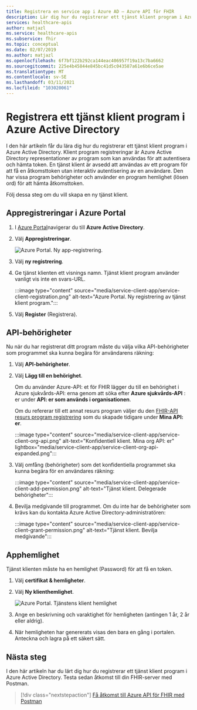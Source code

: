 ```yaml
---
title: Registrera en service app i Azure AD – Azure API för FHIR
description: Lär dig hur du registrerar ett tjänst klient program i Azure Active Directory.
services: healthcare-apis
author: matjazl
ms.service: healthcare-apis
ms.subservice: fhir
ms.topic: conceptual
ms.date: 02/07/2019
ms.author: matjazl
ms.openlocfilehash: 6f7bf122b292ca144eac406957f19a13c7ba6662
ms.sourcegitcommit: 225e4b45844e845bc41d5c043587a61e6b6ce5ae
ms.translationtype: MT
ms.contentlocale: sv-SE
ms.lasthandoff: 03/11/2021
ms.locfileid: "103020061"
---
```

# <a name="register-a-service-client-application-in-azure-active-directory"></a>Registrera ett tjänst klient program i Azure Active Directory

I den här artikeln får du lära dig hur du registrerar ett tjänst klient program i Azure Active Directory. Klient program registreringar är Azure Active Directory representationer av program som kan användas för att autentisera och hämta token. En tjänst klient är avsedd att användas av ett program för att få en åtkomsttoken utan interaktiv autentisering av en användare. Den har vissa program behörigheter och använder en program hemlighet (lösen ord) för att hämta åtkomsttoken.

Följ dessa steg om du vill skapa en ny tjänst klient.

## <a name="app-registrations-in-azure-portal"></a>Appregistreringar i Azure Portal

1. I [Azure Portal](https://portal.azure.com)navigerar du till **Azure Active Directory**.

2. Välj **Appregistreringar**.

    ![Azure Portal. Ny app-registrering.](media/how-to-aad/portal-aad-new-app-registration.png)

3. Välj **ny registrering**.

4. Ge tjänst klienten ett visnings namn. Tjänst klient program använder vanligt vis inte en svars-URL.

    :::image type="content" source="media/service-client-app/service-client-registration.png" alt-text="Azure Portal. Ny registrering av tjänst klient program.":::

5. Välj **Register** (Registrera).

## <a name="api-permissions"></a>API-behörigheter

Nu när du har registrerat ditt program måste du välja vilka API-behörigheter som programmet ska kunna begära för användarens räkning:

1. Välj **API-behörigheter**.
1. Välj **Lägg till en behörighet**.

    Om du använder Azure-API: et för FHIR lägger du till en behörighet i Azure sjukvårds-API: erna genom att söka efter **Azure sjukvårds-API** : er under **API: er som används i organisationen**. 

    Om du refererar till ett annat resurs program väljer du den [FHIR-API resurs program registrering](register-resource-azure-ad-client-app.md) som du skapade tidigare under **Mina API: er**.

    :::image type="content" source="media/service-client-app/service-client-org-api.png" alt-text="Konfidentiell klient. Mina org API: er" lightbox="media/service-client-app/service-client-org-api-expanded.png":::

1. Välj omfång (behörigheter) som det konfidentiella programmet ska kunna begära för en användares räkning:

    :::image type="content" source="media/service-client-app/service-client-add-permission.png" alt-text="Tjänst klient. Delegerade behörigheter":::

1. Bevilja medgivande till programmet. Om du inte har de behörigheter som krävs kan du kontakta Azure Active Directory-administratören:

    :::image type="content" source="media/service-client-app/service-client-grant-permission.png" alt-text="Tjänst klient. Bevilja medgivande":::

## <a name="application-secret"></a>Apphemlighet

Tjänst klienten måste ha en hemlighet (Password) för att få en token.

1. Välj **certifikat & hemligheter**.
2. Välj **Ny klienthemlighet**.

    ![Azure Portal. Tjänstens klient hemlighet](media/how-to-aad/portal-aad-register-new-app-registration-SERVICE-CLIENT-SECRET.png)

3. Ange en beskrivning och varaktighet för hemligheten (antingen 1 år, 2 år eller aldrig).

4. När hemligheten har genererats visas den bara en gång i portalen. Anteckna och lagra på ett säkert sätt.

## <a name="next-steps"></a>Nästa steg

I den här artikeln har du lärt dig hur du registrerar ett tjänst klient program i Azure Active Directory. Testa sedan åtkomst till din FHIR-server med Postman.
 
>[!div class="nextstepaction"]
>[Få åtkomst till Azure API för FHIR med Postman](access-fhir-postman-tutorial.md)
